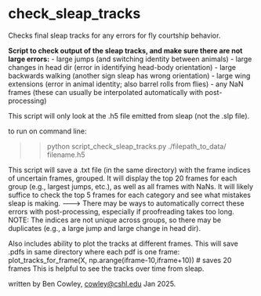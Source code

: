 # check_sleap_tracks
Checks final sleap tracks for any errors for fly courtship behavior.





**Script to check output of the sleap tracks, and make sure there are not large errors:**
	- large jumps (and switching identity between animals)
	- large changes in head dir (error in identifying head-body orientation)
	- large backwards walking (another sign sleap has wrong orientation)
	- large wing extensions (error in animal identity; also barrel rolls from flies)
	- any NaN frames (these can usually be interpolated automatically with post-processing)

This script will only look at the .h5 file emitted from sleap (not the .slp file).

to run on command line:
>> python script_check_sleap_tracks.py ./filepath_to_data/ filename.h5

This script will save a .txt file (in the same directory) with the frame indices of uncertain frames, grouped.
It will display the top 20 frames for each group (e.g., largest jumps, etc.), as well as
	all frames with NaNs.
It will likely suffice to check the top 5 frames for each category and see what mistakes sleap is making.
 ---> There may be ways to automatically correct these errors with post-processing, especially
	if proofreading takes too long.
NOTE: The indices are not unique across groups, so there may be duplicates (e.g., a large jump and large change in head dir).

Also includes ability to plot the tracks at different frames. This will save .pdfs in same directory
	where each pdf is one frame:
	plot_tracks_for_frame(X, np.arange(iframe-10,iframe+10)) # saves 20 frames
This is helpful to see the tracks over time from sleap.

written by Ben Cowley, cowley@cshl.edu
	Jan 2025.
